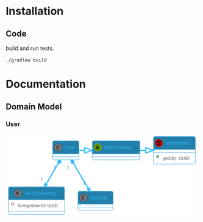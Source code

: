 # Installation

## Code

build and run tests.

```shell
./gradlew build
```

# Documentation

## Domain Model

### User

![rendering of ./user.puml](./user.svg)

